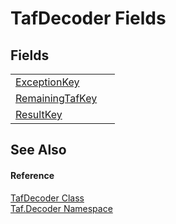 # TafDecoder Fields




## Fields
<table>
<tr>
<td><a href="F_Taf_Decoder_TafDecoder_ExceptionKey.md">ExceptionKey</a></td>
<td> </td></tr>
<tr>
<td><a href="F_Taf_Decoder_TafDecoder_RemainingTafKey.md">RemainingTafKey</a></td>
<td> </td></tr>
<tr>
<td><a href="F_Taf_Decoder_TafDecoder_ResultKey.md">ResultKey</a></td>
<td> </td></tr>
</table>

## See Also


#### Reference
<a href="T_Taf_Decoder_TafDecoder.md">TafDecoder Class</a>  
<a href="N_Taf_Decoder.md">Taf.Decoder Namespace</a>  
